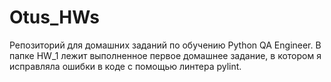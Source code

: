 # Otus_HWs
Репозиторий для домашних заданий по обучению Python QA Engineer.
В папке HW_1 лежит выполненное первое домашнее задание, в котором я исправляла ошибки в коде с помощью линтера pylint.
